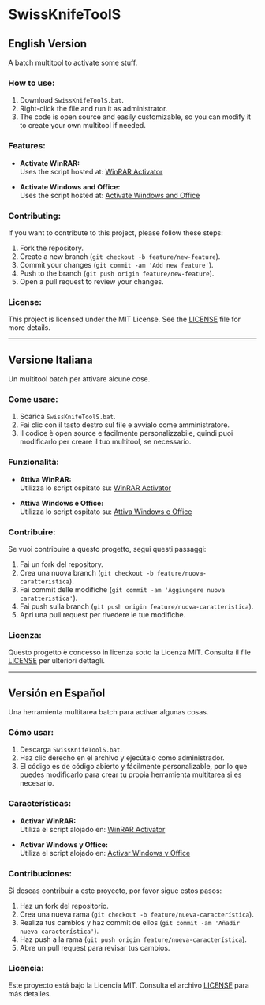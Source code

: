 # SwissKnifeToolS

## English Version  
A batch multitool to activate some stuff.

### How to use:  
1. Download `SwissKnifeToolS.bat`.  
2. Right-click the file and run it as administrator.  
3. The code is open source and easily customizable, so you can modify it to create your own multitool if needed.

### Features:  
- **Activate WinRAR:**  
  Uses the script hosted at: [WinRAR Activator](https://naeembolchhi.github.io/WinRAR-Activator)

- **Activate Windows and Office:**  
  Uses the script hosted at: [Activate Windows and Office](https://get.activated.win/)

### Contributing:  
If you want to contribute to this project, please follow these steps:  
1. Fork the repository.  
2. Create a new branch (`git checkout -b feature/new-feature`).  
3. Commit your changes (`git commit -am 'Add new feature'`).  
4. Push to the branch (`git push origin feature/new-feature`).  
5. Open a pull request to review your changes.

### License:  
This project is licensed under the MIT License. See the [LICENSE](LICENSE) file for more details.

---

## Versione Italiana  
Un multitool batch per attivare alcune cose.

### Come usare:  
1. Scarica `SwissKnifeToolS.bat`.  
2. Fai clic con il tasto destro sul file e avvialo come amministratore.  
3. Il codice è open source e facilmente personalizzabile, quindi puoi modificarlo per creare il tuo multitool, se necessario.

### Funzionalità:  
- **Attiva WinRAR:**  
  Utilizza lo script ospitato su: [WinRAR Activator](https://naeembolchhi.github.io/WinRAR-Activator)

- **Attiva Windows e Office:**  
  Utilizza lo script ospitato su: [Attiva Windows e Office](https://get.activated.win/)

### Contribuire:  
Se vuoi contribuire a questo progetto, segui questi passaggi:  
1. Fai un fork del repository.  
2. Crea una nuova branch (`git checkout -b feature/nuova-caratteristica`).  
3. Fai commit delle modifiche (`git commit -am 'Aggiungere nuova caratteristica'`).  
4. Fai push sulla branch (`git push origin feature/nuova-caratteristica`).  
5. Apri una pull request per rivedere le tue modifiche.

### Licenza:  
Questo progetto è concesso in licenza sotto la Licenza MIT. Consulta il file [LICENSE](LICENSE) per ulteriori dettagli.

---

## Versión en Español  
Una herramienta multitarea batch para activar algunas cosas.

### Cómo usar:  
1. Descarga `SwissKnifeToolS.bat`.  
2. Haz clic derecho en el archivo y ejecútalo como administrador.  
3. El código es de código abierto y fácilmente personalizable, por lo que puedes modificarlo para crear tu propia herramienta multitarea si es necesario.

### Características:  
- **Activar WinRAR:**  
  Utiliza el script alojado en: [WinRAR Activator](https://naeembolchhi.github.io/WinRAR-Activator)

- **Activar Windows y Office:**  
  Utiliza el script alojado en: [Activar Windows y Office](https://get.activated.win/)

### Contribuciones:  
Si deseas contribuir a este proyecto, por favor sigue estos pasos:  
1. Haz un fork del repositorio.  
2. Crea una nueva rama (`git checkout -b feature/nueva-característica`).  
3. Realiza tus cambios y haz commit de ellos (`git commit -am 'Añadir nueva característica'`).  
4. Haz push a la rama (`git push origin feature/nueva-característica`).  
5. Abre un pull request para revisar tus cambios.

### Licencia:  
Este proyecto está bajo la Licencia MIT. Consulta el archivo [LICENSE](LICENSE) para más detalles.
